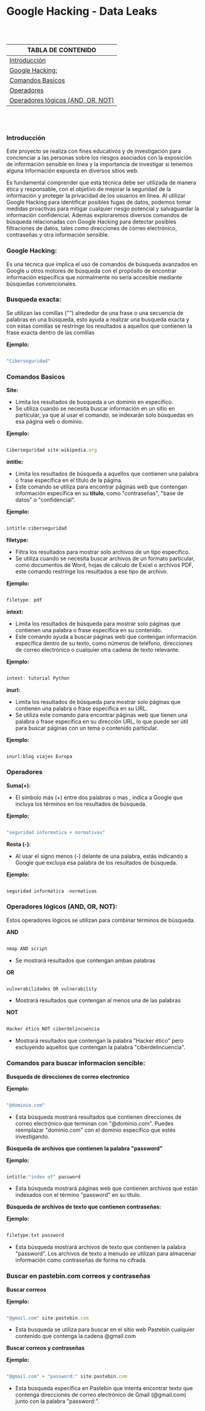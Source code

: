 # Google Hacking - Data Leaks



<br>

<br>

| TABLA DE CONTENIDO     |
| ------------ |
| [Introducción](#Introducción) |
| [Google Hacking:](#Google-Hacking) |
| [Comandos Basicos](#Comandos-Basicos) |
| [Operadores](#Operadores) |
| [Operadores lógicos (AND, OR, NOT)](#Operadores-lógicos-(AND,-OR,-NOT)) |

<br>


<br>



### Introducción


Este proyecto se realiza con fines educativos y de investigación para concienciar a las personas sobre los riesgos asociados con la exposición de información sensible en línea y la importancia de investigar si tenemos alguna información expuesta en diversos sitios web.

Es fundamental comprender que esta técnica debe ser utilizada de manera ética y responsable, con el objetivo de mejorar la seguridad de la información y proteger la privacidad de los usuarios en línea. Al utilizar Google Hacking para identificar posibles fugas de datos, podemos tomar medidas proactivas para mitigar cualquier riesgo potencial y salvaguardar la información confidencial. Ademas exploraremos diversos comandos de búsqueda relacionadas con Google Hacking para detectar posibles filtraciones de datos, tales como direcciones de correo electrónico, contraseñas y otra información sensible.


### Google Hacking:

Es una técnica que implica el uso de comandos de búsqueda avanzados en Google u otros motores de búsqueda con el propósito de encontrar información específica que normalmente no sería accesible mediante búsquedas convencionales.

### Busqueda exacta:
Se utilizan las comillas ("") alrededor de una frase o una secuencia de palabras en una búsqueda, esto ayuda a realizar una busqueda exacta y con estas comillas se restringe los resultados a aquellos que contienen la frase exacta dentro de las comillas


**Ejemplo:**

```js

"Ciberseguridad"

```

### Comandos Basicos

**Site:**
- Limita los resultados de busqueda a un dominio en especifico.
- Se utiliza cuando se necesita buscar información en un sitio en particular, ya que al usar el comando, se indexarán solo búsquedas en esa página web o dominio.


**Ejemplo:**

```js

Ciberseguridad site:wikipedia.org

```

**intitle:**
- Limita los resultados de búsqueda a aquellos que contienen una palabra o frase específica en el título de la página.
- Este comando se utiliza para encontrar páginas web que contengan información específica en su **título**, como "contraseñas", "base de datos" o "confidencial".

**Ejemplo:**

```js

intitle:ciberseguridad

```

**filetype:**

- Filtra los resultados para mostrar solo archivos de un tipo específico.
- Se utiliza cuando se necesita buscar archivos de un formato particular, como documentos de Word, hojas de cálculo de Excel o archivos PDF, este comando restringe los resultados a ese tipo de archivo.

**Ejemplo:**

```js

filetype: pdf

```


**intext:**

- Limita los resultados de búsqueda para mostrar solo páginas que contienen una palabra o frase específica en su contenido.
- Este comando ayuda a  buscar páginas web que contengan información específica dentro de su texto, como números de teléfono, direcciones de correo electrónico o cualquier otra cadena de texto relevante.

**Ejemplo:**

```js

intext: tutorial Python

```


**inurl:**

- Limita los resultados de búsqueda para mostrar solo páginas que contienen una palabra o frase específica en su URL.
- Se utiliza este comando para encontrar páginas web que tienen una palabra o frase específica en su dirección URL, lo que puede ser útil para buscar páginas con un tema o contenido particular.

**Ejemplo:**

```js

inurl:blog viajes Europa

```

### Operadores

**Suma(+):**
- El símbolo más (+) entre dos palabras o mas , indica a Google que incluya los términos en los resultados de búsqueda.

**Ejemplo:**
  
```js

"seguridad informatica + normativas"

```

**Resta (-):**
- Al usar el signo menos (-) delante de una palabra, estás indicando a Google que excluya esa palabra de los resultados de búsqueda.

**Ejemplo:**
  
```js

seguridad informatica -normativas

```

### Operadores lógicos (AND, OR, NOT):

Estos operadores lógicos se utilizan para combinar términos de búsqueda.

**AND**

  ```js

nmap AND script

```

- Se mostrará resultados que contengan ambas palabras

**OR**


  ```js

vulnerabilidades OR vulnerability

```

- Mostrará resultados que contengan al menos una de las palabras

**NOT**


  ```js

Hacker ético NOT ciberdelincuencia

```

-  Mostrará resultados que contengan la palabra "Hacker ético" pero excluyendo aquellos que contengan la palabra "ciberdelincuencia".



### Comandos para buscar informacion sencible:

**Busqueda de direcciones de correo electronico**

**Ejemplo:**

  ```js

"@dominio.com"


```

- Esta búsqueda mostrará resultados que contienen direcciones de correo electrónico que terminan con "@dominio.com". Puedes reemplazar "dominio.com" con el dominio específico que estés investigando.


**Búsqueda de archivos que contienen la palabra "password"**

**Ejemplo:**

  ```js

intitle:"index of" password


```

- Esta búsqueda mostrará páginas web que contienen archivos que están indexados con el término "password" en su título. 


**Búsqueda de archivos de texto que contienen contraseñas:**

**Ejemplo:**

  ```js

filetype:txt password


```

- Esta búsqueda mostrará archivos de texto que contienen la palabra "password". Los archivos de texto a menudo se utilizan para almacenar información como contraseñas de forma no cifrada.


### Buscar en pastebin.com correos y contraseñas 


**Buscar correos**

**Ejemplo:**

  ```js

"@gmail.com" site:pastebin.com 


```

- Esta busqueda se utiliza para buscar en el sitio web Pastebin cualquier contenido que contenga la cadena @gmail.com


**Buscar correos y contraseñas**

**Ejemplo:**

  ```js

"@gmail.com" + "password:" site:pastebin.com 


```

- Esta busqueda específica en Pastebin que intenta encontrar texto que contenga direcciones de correo electrónico de Gmail (@gmail.com) junto con la palabra "password:".
